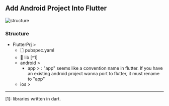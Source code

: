 
## Add Android Project Into Flutter
![structure](https://gordianknot1981.github.io/nxp_note/flutter/flutter_android_structure.png )

### Structure
- FlutterPrj >
	-  🗋 pubspec.yaml
	- 📁 lib [^1] 
	-  android >
		- app >
			: "app" seems like a convention name in flutter. If you have an existing android project wanna port to flutter, it must rename to "app"
	-  ios >
-------------------------------------
[1]:  libraries written in dart.



<!--stackedit_data:
eyJoaXN0b3J5IjpbODAxMjQzMjQ2LC0zNjQ2ODAzMjEsLTE5Mz
Y0NzkyNTUsLTE3NzQ2OTY4ODJdfQ==
-->